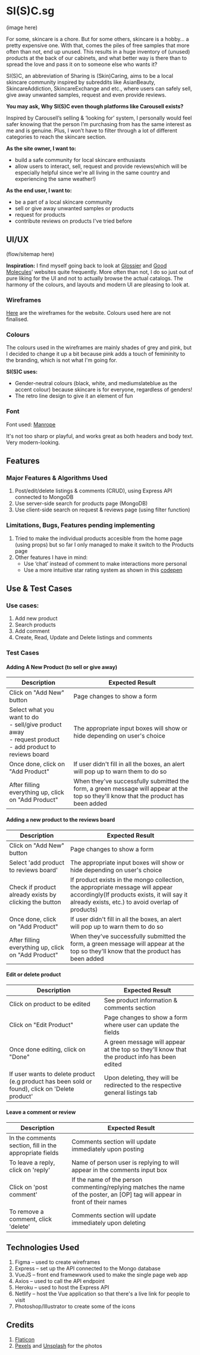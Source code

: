 # SI(S)C.sg
(image here)

For some, skincare is a chore. But for some others, skincare is a hobby… a pretty expensive one. With that, comes the piles of free samples that more often than not, end up unused. This results in a huge inventory of (unused) products at the back of our cabinets, and what better way is there than to spread the love and pass it on to someone else who wants it?

SI(S)C, an abbreviation of Sharing is (Skin)Caring, aims to be a local skincare community inspired by subreddits like AsianBeauty, SkincareAddiction, SkincareExchange and etc., where users can safely sell, give away unwanted samples, request and even provide reviews.

**You may ask, Why SI(S)C even though platforms like Carousell exists?**

Inspired by Carousell’s selling & ‘looking for’ system, I personally would feel safer knowing that the person I’m purchasing from has the same interest as me and is genuine. Plus, I won’t have to filter through a lot of different categories to reach the skincare section.

**As the site owner, I want to:**
- build a safe community for local skincare enthusiasts
- allow users to interact, sell, request and provide reviews(which will be especially helpful since we're all living in the same country and experiencing the same weather!)

**As the end user, I want to:**
- be a part of a local skincare community
- sell or give away unwanted samples or products
- request for products
- contribute reviews on products I've tried before

## UI/UX
(flow/sitemap here)

**Inspiration:** I find myself going back to look at [Glossier](https://www.glossier.com/) and [Good Molecules](https://www.goodmolecules.com/)’ websites quite frequently. More often than not, I do so just out of pure liking for the UI and not to actually browse the actual catalogs. The harmony of the colours, and layouts and modern UI are pleasing to look at.

### Wireframes
[Here](https://www.figma.com/file/th9IcPkY20TucZrka24hoT/Skincare-UI?node-id=0%3A1) are the wireframes for the website. Colours used here are not finalised.

### Colours
The colours used in the wireframes are mainly shades of grey and pink, but I decided to change it up a bit because pink adds a touch of femininity to the branding, which is not what I'm going for.

**SI(S)C uses:**
- Gender-neutral colours (black, white, and mediumslateblue as the accent colour) because skincare is for everyone, regardless of genders!
- The retro line design to give it an element of fun

### Font
Font used: [Manrope](https://fonts.google.com/specimen/Manrope?preview.text_type=custom&preview.text=A)

It's not too sharp or playful, and works great as both headers and body text. Very modern-looking.


## Features

### Major Features & Algorithms Used
1. Post/edit/delete listings & comments (CRUD), using Express API connected to MongoDB
2. Use server-side search for products page (MongoDB)
3. Use client-side search on request & reviews page (using filter function)

### Limitations, Bugs, Features pending implementing
1. Tried to make the individual products accesible from the home page (using props) but so far I only managed to make it switch to the Products page
2. Other features I have in mind:
    - Use ‘chat’ instead of comment to make interactions more personal
    - Use a more intuitive star rating system as shown in this [codepen](https://codepen.io/Kradek/pen/VpezNR)


## Use & Test Cases

### Use cases:
1. Add new product
2. Search products
3. Add comment
4. Create, Read, Update and Delete listings and comments

### Test Cases

#### Adding A New Product (to sell or give away)
| Description | Expected Result |
| ----------- | --------------- |
| Click on "Add New" button | Page changes to show a form |
| Select what you want to do <br> - sell/give product away <br> - request product <br> - add product to reviews board | The appropriate input boxes will show or hide depending on user's choice  |
| Once done, click on "Add Product" | If user didn't fill in all the boxes, an alert will pop up to warn them to do so |
| After filling everything up, click on "Add Product" | When they’ve successfully submitted the form, a green message will appear at the top so they'll know that the product has been added  |

#### Adding a new product to the reviews board
| Description | Expected Result |
| ----------- | --------------- |
| Click on "Add New" button | Page changes to show a form |
| Select 'add product to reviews board' | The appropriate input boxes will show or hide depending on user's choice  |
| Check if product already exists by clicking the button | If product exists in the mongo collection, the appropriate message will appear accordingly(If products exists, it will say it already exists, etc.) to avoid overlap of products) |
| Once done, click on "Add Product" | If user didn't fill in all the boxes, an alert will pop up to warn them to do so |
| After filling everything up, click on "Add Product" | When they’ve successfully submitted the form, a green message will appear at the top so they'll know that the product has been added  |

#### Edit or delete product
| Description | Expected Result |
| ----------- | --------------- |
| Click on product to be edited | See product information & comments section |
| Click on "Edit Product" | Page changes to show a form where user can update the fields |
| Once done editing, click on "Done" | A green message will appear at the top so they'll know that the product info has been edited |
| If user wants to delete product (e.g product has been sold or found), click on 'Delete product' | Upon deleting, they will be redirected to the respective general listings tab |

#### Leave a comment or review
| Description | Expected Result |
| ----------- | --------------- |
| In the comments section, fill in the appropriate fields | Comments section will update immediately upon posting |
| To leave a reply, click on 'reply' | Name of person user is replying to will appear in the comments input box |
| Click on 'post comment' | If the name of the person commenting/replying matches the name of the poster, an [OP] tag will appear in front of their names |
| To remove a comment, click 'delete' | Comments section will update immediately upon deleting  |



## Technologies Used
1. Figma – used to create wireframes 
3. Express – set up the API connected to the Mongo database
2. VueJS – front end framewwork used to make the single page web app
4. Axios – used to call the API endpoint
5. Heroku – used to host the Express API
6. Netlify – host the Vue application so that there's a live link for people to visit
7. Photoshop/Illustrator to create some of the icons

## Credits
1. [Flaticon](https://www.flaticon.com/)
2. [Pexels](https://www.pexels.com/) and [Unsplash](https://unsplash.com/) for the photos